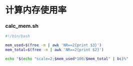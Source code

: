 # 计算内存使用率

### calc\_mem.sh

```bash
#!/bin/bash

mem_used=$(free -m | awk 'NR==2{print $3}')
mem_total=$(free -m | awk 'NR==2{print $2}')

echo "$(echo "scale=2;$mem_used*100/$mem_total" | bc)%"
```

